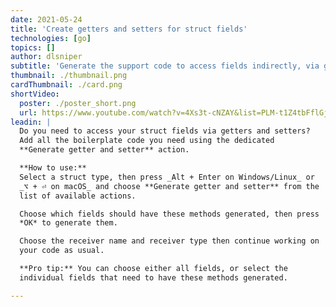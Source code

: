 ```yaml
---
date: 2021-05-24
title: 'Create getters and setters for struct fields'
technologies: [go]
topics: []
author: dlsniper
subtitle: 'Generate the support code to access fields indirectly, via getters and setters'
thumbnail: ./thumbnail.png
cardThumbnail: ./card.png
shortVideo:
  poster: ./poster_short.png
  url: https://www.youtube.com/watch?v=4Xs3t-cNZAY&list=PLM-t1Z4tbFflGjn5Qzjjku5J7SX3p-nhY&index=9&t=0s
leadin: |
  Do you need to access your struct fields via getters and setters?
  Add all the boilerplate code you need using the dedicated
  **Generate getter and setter** action.

  **How to use:**
  Select a struct type, then press _Alt + Enter on Windows/Linux_ or
  _⌥ + ⏎ on macOS_ and choose **Generate getter and setter** from the
  list of available actions.

  Choose which fields should have these methods generated, then press
  *OK* to generate them.

  Choose the receiver name and receiver type then continue working on
  your code as usual.

  **Pro tip:** You can choose either all fields, or select the 
  individual fields that need to have these methods generated.

---
```

